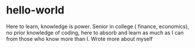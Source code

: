 # hello-world
Here to learn, knowledge is power. 
Senior in college ( finance, economics), no prior knowledge of coding, here to absorb and learn as much as I can from those who know more than I. 
Wrote more about myself
